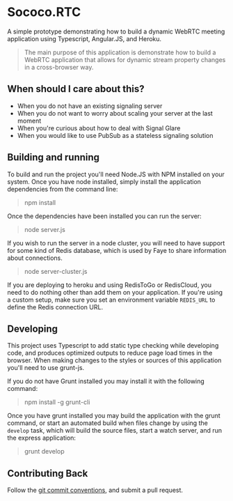 # Sococo.RTC

A simple prototype demonstrating how to build a dynamic WebRTC meeting application using
Typescript, Angular.JS, and Heroku.

> The main purpose of this application is demonstrate how to build a WebRTC application
> that allows for dynamic stream property changes in a cross-browser way.

## When should I care about this?

 * When you do not have an existing signaling server
 * When you do not want to worry about scaling your server at the last moment
 * When you're curious about how to deal with Signal Glare
 * When you would like to use PubSub as a stateless signaling solution

## Building and running

To build and run the project you'll need Node.JS with NPM installed on your system.  Once
you have node installed, simply install the application dependencies from the command line:

> npm install

Once the dependencies have been installed you can run the server:

> node server.js

If you wish to run the server in a node cluster, you will need to have support for some
kind of Redis database, which is used by Faye to share information about connections.

> node server-cluster.js

If you are deploying to heroku and using RedisToGo or RedisCloud, you need to do nothing
other than add them on your application.  If you're using a custom setup, make sure you
set an environment variable `REDIS_URL` to define the Redis connection URL.



## Developing

This project uses Typescript to add static type checking while developing code, and produces
optimized outputs to reduce page load times in the browser.   When making changes to the styles
or sources of this application you'll need to use grunt-js.

If you do not have Grunt installed you may install it with the following command:

> npm install -g grunt-cli

Once you have grunt installed you may build the application with the grunt command, or start an
automated build when files change by using the `develop` task, which will build the source files,
start a watch server, and run the express application:

> grunt develop

## Contributing Back

Follow the [git commit conventions](https://github.com/sococo/sococo-rtc/blob/master/CONVENTIONS.md), and submit
a pull request.
